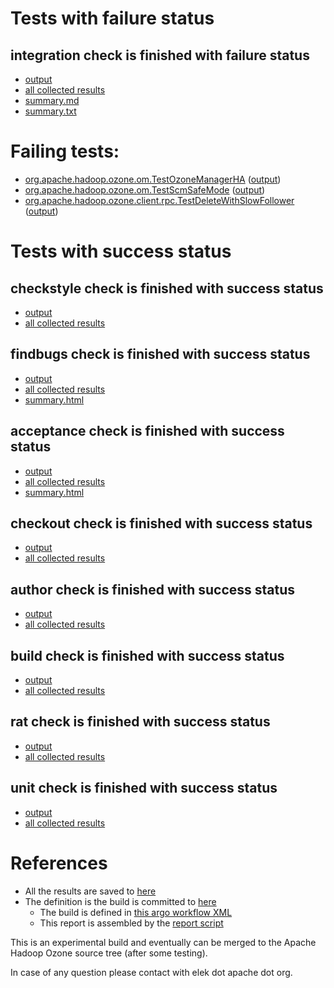 # Tests with failure status

## integration check is finished with failure status

   * [output](https://raw.githubusercontent.com/elek/ozone-ci-03/master/trunk/trunk-nightly-20191025-4lrhp/integration/output.log)
   * [all collected results](https://github.com/elek/ozone-ci-03/tree/master/trunk/trunk-nightly-20191025-4lrhp/integration)
   * [summary.md](https://github.com/elek/ozone-ci-03/tree/master/trunk/trunk-nightly-20191025-4lrhp/integration/summary.md)
   * [summary.txt](https://github.com/elek/ozone-ci-03/tree/master/trunk/trunk-nightly-20191025-4lrhp/integration/summary.txt)

# Failing tests: 

 * [org.apache.hadoop.ozone.om.TestOzoneManagerHA](hadoop-ozone/integration-test/org.apache.hadoop.ozone.om.TestOzoneManagerHA.txt) ([output](hadoop-ozone/integration-test/org.apache.hadoop.ozone.om.TestOzoneManagerHA-output.txt))
 * [org.apache.hadoop.ozone.om.TestScmSafeMode](hadoop-ozone/integration-test/org.apache.hadoop.ozone.om.TestScmSafeMode.txt) ([output](hadoop-ozone/integration-test/org.apache.hadoop.ozone.om.TestScmSafeMode-output.txt))
 * [org.apache.hadoop.ozone.client.rpc.TestDeleteWithSlowFollower](hadoop-ozone/integration-test/org.apache.hadoop.ozone.client.rpc.TestDeleteWithSlowFollower.txt) ([output](hadoop-ozone/integration-test/org.apache.hadoop.ozone.client.rpc.TestDeleteWithSlowFollower-output.txt))


# Tests with success status

## checkstyle check is finished with success status

   * [output](https://raw.githubusercontent.com/elek/ozone-ci-03/master/trunk/trunk-nightly-20191025-4lrhp/checkstyle/output.log)
   * [all collected results](https://github.com/elek/ozone-ci-03/tree/master/trunk/trunk-nightly-20191025-4lrhp/checkstyle)


## findbugs check is finished with success status

   * [output](https://raw.githubusercontent.com/elek/ozone-ci-03/master/trunk/trunk-nightly-20191025-4lrhp/findbugs/output.log)
   * [all collected results](https://github.com/elek/ozone-ci-03/tree/master/trunk/trunk-nightly-20191025-4lrhp/findbugs)
   * [summary.html](https://elek.github.io/ozone-ci-03/trunk/trunk-nightly-20191025-4lrhp/findbugs/summary.html)


## acceptance check is finished with success status

   * [output](https://raw.githubusercontent.com/elek/ozone-ci-03/master/trunk/trunk-nightly-20191025-4lrhp/acceptance/output.log)
   * [all collected results](https://github.com/elek/ozone-ci-03/tree/master/trunk/trunk-nightly-20191025-4lrhp/acceptance)
   * [summary.html](https://elek.github.io/ozone-ci-03/trunk/trunk-nightly-20191025-4lrhp/acceptance/summary.html)


## checkout check is finished with success status

   * [output](https://raw.githubusercontent.com/elek/ozone-ci-03/master/trunk/trunk-nightly-20191025-4lrhp/checkout/output.log)
   * [all collected results](https://github.com/elek/ozone-ci-03/tree/master/trunk/trunk-nightly-20191025-4lrhp/checkout)


## author check is finished with success status

   * [output](https://raw.githubusercontent.com/elek/ozone-ci-03/master/trunk/trunk-nightly-20191025-4lrhp/author/output.log)
   * [all collected results](https://github.com/elek/ozone-ci-03/tree/master/trunk/trunk-nightly-20191025-4lrhp/author)


## build check is finished with success status

   * [output](https://raw.githubusercontent.com/elek/ozone-ci-03/master/trunk/trunk-nightly-20191025-4lrhp/build/output.log)
   * [all collected results](https://github.com/elek/ozone-ci-03/tree/master/trunk/trunk-nightly-20191025-4lrhp/build)


## rat check is finished with success status

   * [output](https://raw.githubusercontent.com/elek/ozone-ci-03/master/trunk/trunk-nightly-20191025-4lrhp/rat/output.log)
   * [all collected results](https://github.com/elek/ozone-ci-03/tree/master/trunk/trunk-nightly-20191025-4lrhp/rat)


## unit check is finished with success status

   * [output](https://raw.githubusercontent.com/elek/ozone-ci-03/master/trunk/trunk-nightly-20191025-4lrhp/unit/output.log)
   * [all collected results](https://github.com/elek/ozone-ci-03/tree/master/trunk/trunk-nightly-20191025-4lrhp/unit)




# References

 * All the results are saved to [here](https://github.com/elek/ozone-ci-03/tree/master/trunk/trunk-nightly-20191025-4lrhp/)
 * The definition is the build is committed to [here](https://github.com/elek/argo-ozone)
    * The build is defined in [this argo workflow XML](https://github.com/elek/argo-ozone/blob/master/ozone-build.yaml)
    * This report is assembled by the [report script](https://github.com/elek/argo-ozone/blob/master/scripts/report.sh)

This is an experimental build and eventually can be merged to the Apache Hadoop Ozone source tree (after some testing).

In case of any question please contact with elek dot apache dot org.

